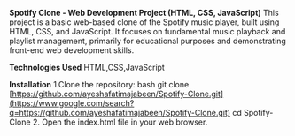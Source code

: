**Spotify Clone - Web Development Project (HTML, CSS, JavaScript)**
This project is a basic web-based clone of the Spotify music player, built using HTML, CSS, and JavaScript. 
It focuses on fundamental music playback and playlist management, primarily for educational purposes and demonstrating front-end web development skills.


**Technologies Used**
HTML,CSS,JavaScript


**Installation**
    1.Clone the repository:
    bash
    git clone [https://github.com/ayeshafatimajabeen/Spotify-Clone.git](https://www.google.com/search?q=https://github.com/ayeshafatimajabeen/Spotify-Clone.git)
    cd Spotify-Clone
    2.  Open the index.html file in your web browser.




